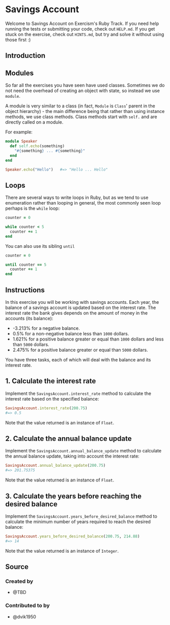 # Savings Account

Welcome to Savings Account on Exercism's Ruby Track.
If you need help running the tests or submitting your code, check out `HELP.md`.
If you get stuck on the exercise, check out `HINTS.md`, but try and solve it without using those first :)

## Introduction

## Modules

So far all the exercises you have seen have used classes.
Sometimes we do not need the overhead of creating an object with state, so instead we use `module`.

A module is very similar to a class (in fact, `Module` is `Class`' parent in the object hierarchy) - the main difference being that rather than using instance methods, we use class methods.
Class methods start with `self.` and are directly called on a module.

For example:

```ruby
module Speaker
  def self.echo(something)
    "#{something} ... #{something}"
  end
end

Speaker.echo("Hello")   #=> "Hello ... Hello"
```

## Loops

There are several ways to write loops in Ruby, but as we tend to use enumeration rather than looping in general, the most commonly seen loop perhaps is the `while` loop:

```ruby
counter = 0

while counter < 5
  counter += 1
end
```

You can also use its sibling `until`

```ruby
counter = 0

until counter == 5
  counter += 1
end
```

## Instructions

In this exercise you will be working with savings accounts. Each year, the balance of a savings account is updated based on the interest rate. The interest rate the bank gives depends on the amount of money in the accounts (its balance):

- -3.213% for a negative balance.
- 0.5% for a non-negative balance less than `1000` dollars.
- 1.621% for a positive balance greater or equal than `1000` dollars and less than `5000` dollars.
- 2.475% for a positive balance greater or equal than `5000` dollars.

You have three tasks, each of which will deal with the balance and its interest rate.

## 1. Calculate the interest rate

Implement the `SavingsAccount.interest_rate` method to calculate the interest rate based on the specified balance:

```ruby
SavingsAccount.interest_rate(200.75)
#=> 0.5
```

Note that the value returned is an instance of `Float`.

## 2. Calculate the annual balance update

Implement the `SavingsAccount.annual_balance_update` method to calculate the annual balance update, taking into account the interest rate:

```ruby
SavingsAccount.annual_balance_update(200.75)
#=> 201.75375
```

Note that the value returned is an instance of `Float`.

## 3. Calculate the years before reaching the desired balance

Implement the `SavingsAccount.years_before_desired_balance` method to calculate the minimum number of years required to reach the desired balance:

```ruby
SavingsAccount.years_before_desired_balance(200.75, 214.88)
#=> 14
```

Note that the value returned is an instance of `Integer`.

## Source

### Created by

- @TBD

### Contributed to by

- @dvik1950